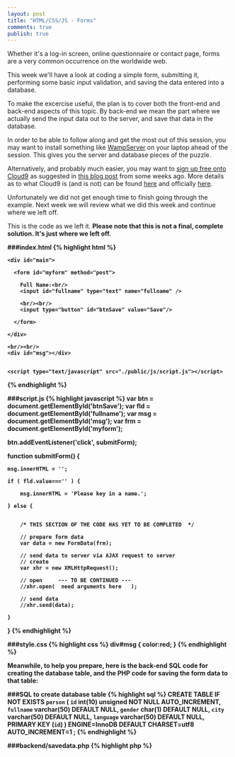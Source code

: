 ```yaml
---
layout: post
title: "HTML/CSS/JS - Forms"
comments: true
publish: true
---
```


Whether it's a log-in screen, online questionnaire or contact page, forms are a very common occurrence on the worldwide web.

This week we'll have a look at coding a simple form, submitting it, performing some basic input validation, and saving the data entered into a database.  

To make the excercise useful, the plan is to cover both the front-end and back-end aspects of this topic. By back-end we mean the part where we actually send the input data out to the server, and save that data in the database. 

In order to be able to follow along and get the most out of this session, you may want to install something like [WampServer](http://www.wampserver.com/en/) on your laptop ahead of the session. This gives you the server and database pieces of the puzzle.

Alternatively, and probably much easier, you may want to [sign up free onto Cloud9](https://c9.io/web/sign-up/free) as suggested in [this blog post](http://mississaugacoding.github.io/2015/10/06/html-css-js-review/) from some weeks ago. More details as to what Cloud9 is (and is not) can be found [here](http://mississaugacoding.github.io/2015/10/13/html-css-js-more-review/) and officially [here](https://docs.c9.io/docs/).

Unfortunately we did not get enough time to finish going through the example. Next week we will review what we did this week and continue where we left off.

This is the code as we left it. <strong>Please note that this is not a final, complete solution. It's just where we left off.<strong>

###index.html
{% highlight html %}
<!doctype html>
<html>
  <head>
    <title>Forms</title>
    <link rel="stylesheet" href="./public/css/style.css" type="text/css" />
  </head>
  <body>
    
    <div id="main">
      
      <form id="myform" method="post">
        
        Full Name:<br/>
        <input id="fullname" type="text" name="fullname" />
        
        <br/><br/>
        <input type="button" id="btnSave" value="Save"/>
        
      </form>
      
    </div>
    
    <br/><br/>
    <div id="msg"></div>
    
    
    <script type="text/javascript" src="./public/js/script.js"></script>
  </body>
</html>
{% endhighlight %}

###script.js 
{% highlight javascript %}
var btn = document.getElementById('btnSave');
var fld = document.getElementById('fullname');
var msg = document.getElementById('msg');
var frm = document.getElementById('myform');

btn.addEventListener('click', submitForm);

function submitForm() {
    
    msg.innerHTML = '';  
    
    if ( fld.value==='' ) {
        
        msg.innerHTML = 'Please key in a name.';
        
    } else {
        
        
        /* THIS SECTION OF THE CODE HAS YET TO BE COMPLETED  */
        
        // prepare form data
        var data = new FormData(frm);
        
        // send data to server via AJAX request to server
        // create
        var xhr = new XMLHttpRequest();
        
        // open     --- TO BE CONTINUED ---
        //xhr.open(  need arguments here   );
        
        // send data
        //xhr.send(data);
        
    }
    
}
{% endhighlight %}

###style.css
{% highlight css %}
div#msg {
    color:red;
}
{% endhighlight %}


Meanwhile, to help you prepare, here is the back-end SQL code for creating the database table, and the PHP code for saving the form data to that table:

###SQL to create database table
{% highlight sql %}
CREATE TABLE IF NOT EXISTS `person` (
  `id` int(10) unsigned NOT NULL AUTO_INCREMENT,
  `fullname` varchar(50) DEFAULT NULL,
  `gender` char(1) DEFAULT NULL,
  `city` varchar(50) DEFAULT NULL,
  `language` varchar(50) DEFAULT NULL,
  PRIMARY KEY (`id`)
) ENGINE=InnoDB DEFAULT CHARSET=utf8 AUTO_INCREMENT=1 ;
{% endhighlight %}


###backend/savedata.php
{% highlight php %}
<?php

// fetch POSTed data
// possibly fetch other fields here
$name = filter_input(INPUT_POST, 'fullname');

// connect to the database
// ** replace connection parms according to your set-up **
$dbConn = mysqli_connect("127.0.0.1", "user", "pass", "dbname", 3306);

// prepare insert sql statement 
// possibly add other fields to insert and bind
$sqlInsert = "INSERT INTO `person` (`name`) VALUES (?)";
$stmt = mysqli_prepare($dbConn, $sqlInsert);
mysqli_stmt_bind_param($stmt, 's', $name);

// execute the insert sql statement 
mysqli_stmt_execute($stmt);

// close statement and connection 
mysqli_stmt_close($stmt);
mysqli_close($dbConn);

exit();
{% endhighlight%}
